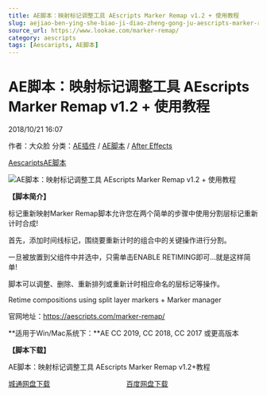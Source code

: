 ```yaml
---
title: AE脚本：映射标记调整工具 AEscripts Marker Remap v1.2 + 使用教程
slug: aejiao-ben-ying-she-biao-ji-diao-zheng-gong-ju-aescripts-marker-remap-v1-2-shi-yong-jiao-cheng
source_url: https://www.lookae.com/marker-remap/
category: aescripts
tags: [Aescaripts, AE脚本]
---
```

# AE脚本：映射标记调整工具 AEscripts Marker Remap v1.2 + 使用教程

2018/10/21 16:07

作者：大众脸
分类：[AE插件](https://www.lookae.com/after-effects/aechajian/) / [AE脚本](https://www.lookae.com/after-effects/aescripts/) / [After Effects](https://www.lookae.com/after-effects/)

[Aescaripts](https://www.lookae.com/tag/aescaripts/)[AE脚本](https://www.lookae.com/tag/ae%e8%84%9a%e6%9c%ac/)

![AE脚本：映射标记调整工具 AEscripts Marker Remap v1.2 + 使用教程](https://www.lookae.com/wp-content/uploads/2018/10/Marker-Remap.jpg "AE脚本：映射标记调整工具 AEscripts Marker Remap v1.2 + 使用教程-LookAE.com")

[](https://cloud.video.taobao.com//play/u/705956171/p/1/e/6/t/1/211554343831.mp4?_=1")

**【脚本简介】**

标记重新映射Marker Remap脚本允许您在两个简单的步骤中使用分割层标记重新计时合成!

首先，添加时间线标记，围绕要重新计时的组合中的关键操作进行分割。

一旦被放置到父组件中并选中，只需单击ENABLE RETIMING即可…就是这样简单!

脚本可以调整、删除、重新排列或重新计时相应命名的层标记等操作。

Retime compositions using split layer markers + Marker manager

官网地址：https://aescripts.com/marker-remap/

**适用于Win/Mac系统下：**AE CC 2019, CC 2018, CC 2017 或更高版本

**【脚本下载】**

AE脚本：映射标记调整工具 AEscripts Marker Remap v1.2+教程

[城通网盘下载](https://lookae.ctfile.com/fs/680462-315803466)                                       [百度网盘下载](https://pan.baidu.com/s/1ExwE3M98KVqRWcUxQ9xlBg)
